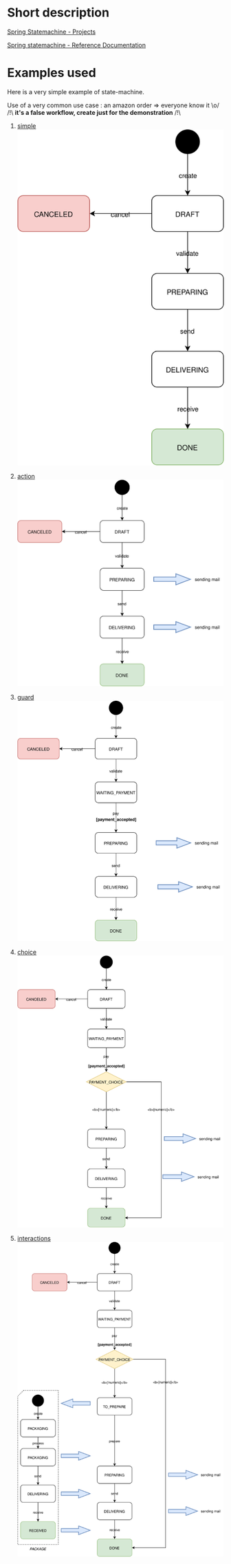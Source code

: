 Short description
===================

[Spring Statemachine - Projects](https://projects.spring.io/spring-statemachine/)

[Spring statemachine - Reference Documentation](https://docs.spring.io/spring-statemachine/docs/current/reference/htmlsingle/)



Examples used
==============

Here is a very simple example of state-machine.

Use of a very common use case : an amazon order => everyone know it \o/ \
 /!\ **it's a false workflow, create just for the demonstration** /!\

1. [simple](https://github.com/FrogDevelopment/state-machine-demo/tree/0_simple_use_case)\
![simple_use_case](svg/demo_state_0.svg)

2. [action](https://github.com/FrogDevelopment/state-machine-demo/tree/1_action_use_case)\
![1_action_use_case](https://github.com/FrogDevelopment/state-machine-demo/blob/master/svg/demo_state_1.svg)

3. [guard](https://github.com/FrogDevelopment/state-machine-demo/tree/2_guard_use_case)\
![2_guard_use_case](https://github.com/FrogDevelopment/state-machine-demo/blob/master/svg/demo_state_2.svg)

4. [choice](https://github.com/FrogDevelopment/state-machine-demo/tree/3_choice_use_case)\
![3_choice_use_case](https://github.com/FrogDevelopment/state-machine-demo/blob/svg/demo_state_3.svg)

5. [interactions](https://github.com/FrogDevelopment/state-machine-demo/tree/4_interaction_use_case)\
![4_interaction_use_case](https://github.com/FrogDevelopment/state-machine-demo/blob/svg/demo_state_4.svg)
